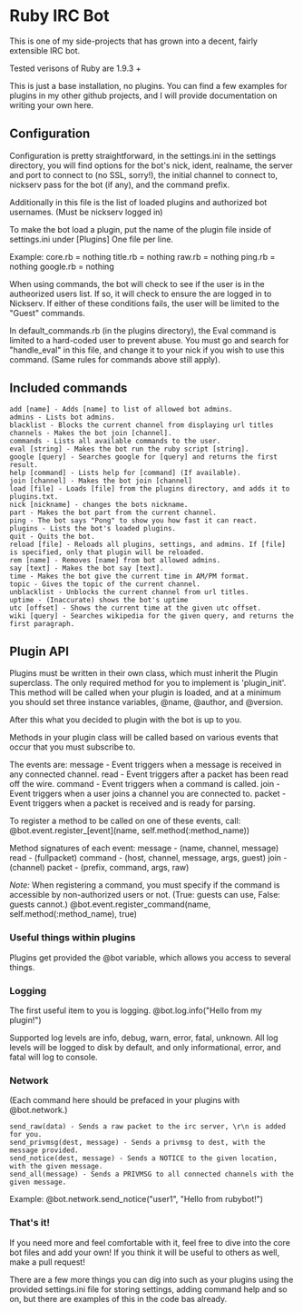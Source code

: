 # Ruby IRC Bot

This is one of my side-projects that has grown into a decent, fairly extensible IRC bot.

Tested verisons of Ruby are 1.9.3 +

This is just a base installation, no plugins. You can find a few examples for plugins in my other github projects, and I will provide documentation on writing your own here.

## Configuration

Configuration is pretty straightforward, in the settings.ini in the settings directory, you will find options for the bot's nick, ident, realname, the server and port to connect to (no SSL, sorry!), the initial channel to connect to, nickserv pass for the bot (if any), and the command prefix.

Additionally in this file is the list of loaded plugins and authorized bot usernames. (Must be nickserv logged in)

To make the bot load a plugin, put the name of the plugin file inside of settings.ini under [Plugins] One file per line.

Example:
	core.rb = nothing
	title.rb = nothing
	raw.rb = nothing
	ping.rb = nothing
	google.rb = nothing

When using commands, the bot will check to see if the user is in the autheorized users list. If so, it will check to ensure the are logged in to Nickserv. If either of these conditions fails, the user will be limited to the "Guest" commands.

In default_commands.rb (in the plugins directory), the Eval command is limited to a hard-coded user to prevent abuse. You must go and search for "handle_eval" in this file, and change it to your nick if you wish to use this command. (Same rules for commands above still apply).

## Included commands

	add [name] - Adds [name] to list of allowed bot admins.
	admins - Lists bot admins.
	blacklist - Blocks the current channel from displaying url titles
	channels - Makes the bot join [channel].
	commands - Lists all available commands to the user.
	eval [string] - Makes the bot run the ruby script [string].
	google [query] - Searches google for [query] and returns the first result.
	help [command] - Lists help for [command] (If available).
	join [channel] - Makes the bot join [channel]
	load [file] - Loads [file] from the plugins directory, and adds it to plugins.txt.
	nick [nickname] - changes the bots nickname.
	part - Makes the bot part from the current channel.
	ping - The bot says "Pong" to show you how fast it can react.
	plugins - Lists the bot's loaded plugins.
	quit - Quits the bot.
	reload [file] - Reloads all plugins, settings, and admins. If [file] is specified, only that plugin will be reloaded.
	rem [name] - Removes [name] from bot allowed admins.
	say [text] - Makes the bot say [text].
	time - Makes the bot give the current time in AM/PM format.
	topic - Gives the topic of the current channel.
	unblacklist - Unblocks the current channel from url titles.
	uptime - (Inaccurate) shows the bot's uptime
	utc [offset] - Shows the current time at the given utc offset. 
	wiki [query] - Searches wikipedia for the given query, and returns the first paragraph.

## Plugin API
Plugins must be written in their own class, which must inherit the Plugin superclass. The only required method for you to implement is 'plugin_init'. This method will be called when your plugin is loaded, and at a minimum you should set three instance variables, @name, @author, and @version.

After this what you decided to plugin with the bot is up to you.

Methods in your plugin class will be called based on various events that occur that you must subscribe to.

The events are:
	message - Event triggers when a message is received in any connected channel.
	read - Event triggers after a packet has been read off the wire.
	command - Event triggers when a command is called.
	join - Event triggers when a user joins a channel you are connected to.
	packet - Event triggers when a packet is received and is ready for parsing.

To register a method to be called on one of these events, call: 
	@bot.event.register_[event](name, self.method(:method_name)) 

Method signatures of each event:
	message - (name, channel, message)
	read - (fullpacket)
	command - (host, channel, message, args, guest)
	join - (channel)
	packet - (prefix, command, args, raw)


*Note:* When registering a command, you must specify if the command is accessible by non-authorized users or not. (True: guests can use, False: guests cannot.)
	@bot.event.register_command(name, self.method(:method_name), true)


### Useful things within plugins
Plugins get provided the @bot variable, which allows you access to several things. 

### Logging

The first useful item to you is logging.
	@bot.log.info("Hello from my plugin!")

Supported log levels are info, debug, warn, error, fatal, unknown.
All log levels will be logged to disk by default, and only informational, error, and fatal will log to console.

### Network
 (Each command here should be prefaced in your plugins with @bot.network.)

	send_raw(data) - Sends a raw packet to the irc server, \r\n is added for you.
	send_privmsg(dest, message) - Sends a privmsg to dest, with the message provided.
	send_notice(dest, message) - Sends a NOTICE to the given location, with the given message.
	send_all(message) - Sends a PRIVMSG to all connected channels with the given message.

 Example:
	@bot.network.send_notice("user1", "Hello from rubybot!")


### That's it!

If you need more and feel comfortable with it, feel free to dive into the core bot files and add your own!
If you think it will be useful to others as well, make a pull request!

There are a few more things you can dig into such as your plugins using the provided settings.ini file for storing settings, adding command help and so on, but there are examples of this in the code bas already.

